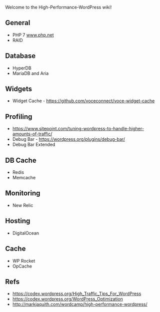 Welcome to the High-Performance-WordPress wiki!
## General
- PHP 7 www.php.net
- RAID

## Database
- HyperDB
- MariaDB and Aria


## Widgets
- Widget Cache - https://github.com/voceconnect/voce-widget-cache


## Profiling
- https://www.sitepoint.com/tuning-wordpress-to-handle-higher-amounts-of-traffic/
- Debug Bar - https://wordpress.org/plugins/debug-bar/
- Debug Bar Extended 


## DB Cache
- Redis
- Memcache

## Monitoring
- New Relic

## Hosting
- DigitalOcean


## Cache
- WP Rocket
- OpCache



## Refs
- https://codex.wordpress.org/High_Traffic_Tips_For_WordPress
- https://codex.wordpress.org/WordPress_Optimization
- http://markjaquith.com/wordcamp/high-performance-wordpress/
